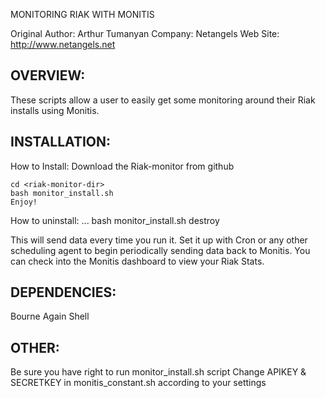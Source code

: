 MONITORING RIAK WITH MONITIS

Original Author: Arthur Tumanyan
Company: Netangels
Web Site: http://www.netangels.net

OVERVIEW:
---------
These scripts allow a user to easily get some monitoring around their Riak installs using Monitis.


INSTALLATION:
-------------
How to Install:
	Download the Riak-monitor from github

	cd <riak-monitor-dir>
	bash monitor_install.sh
	Enjoy!
How to uninstall:
	...
	bash monitor_install.sh destroy   


This will send data every time you run it.  Set it up with Cron or any other
scheduling agent to begin periodically sending data back to Monitis.  You can 
check into the Monitis dashboard to view your Riak Stats.


DEPENDENCIES:
-------------
Bourne Again Shell


OTHER:
------
Be sure you have right to run monitor_install.sh script
Change APIKEY & SECRETKEY in monitis_constant.sh according to your settings
